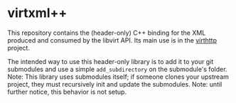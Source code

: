# virtxml++

This repository contains the (header-only) C++ binding for the XML produced and consumed by the libvirt API.
Its main use is in the [virthttp](https://github.com/heavyeyelid/virthttp) project.

The intended way to use this header-only library is to add it to your git submodules and use a simple `add_subdirectory` on the submodule's folder.
Note: This library uses submodules itself; if someone clones your upstream project, they must recursively init and update the submodules.
Note: until further notice, this behavior is not setup.
